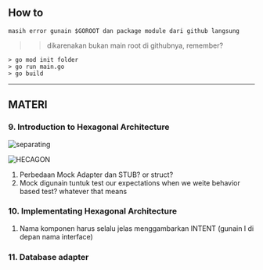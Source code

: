 ## How to
`masih error gunain $GOROOT dan package module dari github langsung`
>> dikarenakan bukan main root di githubnya, remember?

```
> go mod init folder
> go run main.go
> go build
```

---

## MATERI

### 9. Introduction to Hexagonal Architecture
![separating](https://user-images.githubusercontent.com/20918862/107870682-0ff50900-6ecd-11eb-9b9b-9974ef540077.JPG)

![HECAGON](https://user-images.githubusercontent.com/20918862/107870734-9a3d6d00-6ecd-11eb-8e80-c781eeb5cd97.png)

1. Perbedaan Mock Adapter dan STUB? or struct?
2. Mock digunain tuntuk test our expectations when we weite behavior based test? whatever that means

### 10. Implementating Hexagonal Architecture
1. Nama komponen harus selalu jelas menggambarkan INTENT (gunain I di depan nama interface)

### 11. Database adapter
